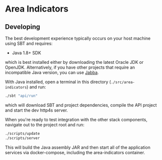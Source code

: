 # Area Indicators

## Developing

The best development experience typically occurs on your host machine using SBT and requires:

- Java 1.8+ SDK

which is best installed either by downloading the latest Oracle JDK or OpenJDK. Alternatively, if you have other projects that require an incompatible Java version, you can use [Jabba](https://github.com/shyiko/jabba).

With Java installed, open a terminal in this directory (`./src/area-indicators`) and run:

```bash
./sbt "api/run"
```

which will download SBT and project dependencies, compile the API project and start the dev http4s server.

When you're ready to test integration with the other stack components, navigate out to the project root and run:

```bash
./scripts/update
./scripts/server
```

This will build the Java assembly JAR and then start all of the application services via docker-compose, including the area-indicators container.
